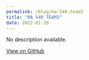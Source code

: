```yaml
---
permalink: /blog/ma-540-team3
title: "MA 540 TEAM3"
date: 2022-01-28
---
```


No description available.

[View on GitHub](https://github.com/ozgurural/MA-540-TEAM3)
